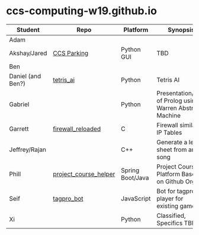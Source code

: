 # ccs-computing-w19.github.io

| Student | Repo | Platform | Synopsis |
|---------|------|----------|----------|
| Adam    | | | |
| Akshay/Jared | [CCS Parking](https://github.com/ccs-computing-w19/eye_see_you)| Python GUI | TBD |
| Ben | | |
| Daniel (and Ben?) | [tetris_ai](https://github.com/ccs-computing-w19/tetris_ai)| Python | Tetris AI |
| Gabriel | | Python | Presentation/Impl of Prolog using Warren Abstract Machine |
| Garrett | [firewall_reloaded](https://github.com/ccs-computing-w19/firewall_reloaded)| C | Firewall similar to IP Tables |
| Jeffrey/Rajan | | C++| Generate a lead sheet from any song | 
| Phill | [project_course_helper](https://github.com/ccs-computing-w19/project_course_helper)| Spring Boot/Java | Project Course Platform Based on Github Orgs |
| Seif | [tagpro_bot](https://github.com/ccs-computing-w19/tagpro_bot)| JavaScript | Bot for tagpro (AI player for existing game) |
| Xi | | Python | Classified, Specifics TBD | 


